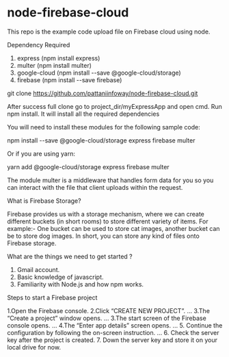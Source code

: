 # node-firebase-cloud

This repo is the example code upload file on Firebase cloud using node.

Dependency Required

1. express (npm install express)
2. multer  (npm install multer)
3. google-cloud (npm install --save @google-cloud/storage)
3. firebase  (npm install --save firebase)

git clone https://github.com/pattaniinfoway/node-firebase-cloud.git

After success full clone go to project_dir/myExpressApp and open cmd. Run npm install. It will install all the required dependencies

You will need to install these modules for the following sample code:

npm install --save @google-cloud/storage express firebase multer

Or if you are using yarn:

yarn add @google-cloud/storage express firebase multer


The module multer is a middleware that handles form data for you so you can interact with the file that client uploads within the request.

What is Firebase Storage?

Firebase provides us with a storage mechanism, where we can create different buckets (in short rooms) to store different variety of items. For example:- One bucket can be used to store cat images, another bucket can be to store dog images. In short, you can store any kind of files onto Firebase storage.

What are the things we need to get started ?

1. Gmail account.
2. Basic knowledge of javascript.
3. Familiarity with Node.js and how npm works.

Steps to start a Firebase project

1.Open the Firebase console.
2.Click “CREATE NEW PROJECT”. …
3.The “Create a project” window opens. …
3.The start screen of the Firebase console opens. …
4.The “Enter app details” screen opens. …
5. Continue the configuration by following the on-screen instruction. …
6. Check the server key after the project is created.
7. Down the server key and store it on your local drive for now.
